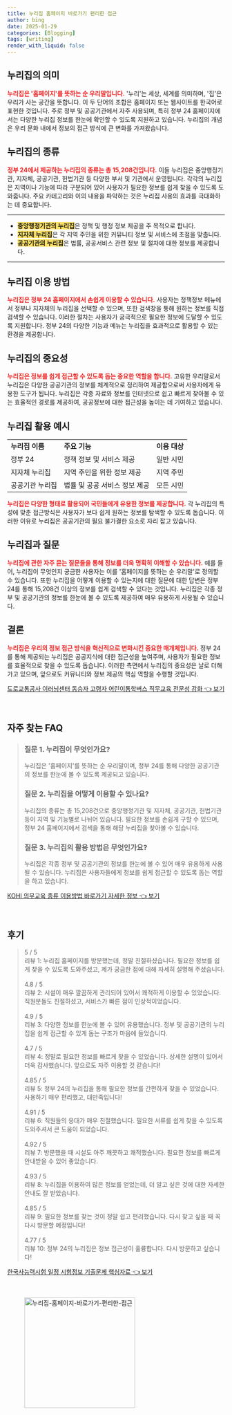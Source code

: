 ```yaml
---
title: 누리집 홈페이지 바로가기 편리한 접근
author: bing
date: 2025-01-29
categories: [Blogging]
tags: [writing]
render_with_liquid: false
---
```



<h2 id='누리집의 의미'>누리집의 의미</h2>

<p><b><span style="color: #ee2323;">누리집은 '홈페이지'를 뜻하는 순 우리말입니다.</span></b> '누리'는 세상, 세계를 의미하며, '집'은 우리가 사는 공간을 뜻합니다. 이 두 단어의 조합은 홈페이지 또는 웹사이트를 한국어로 표현한 것입니다. 주로 정부 및 공공기관에서 자주 사용되며, 특히 정부 24 홈페이지에서는 다양한 누리집 정보를 한눈에 확인할 수 있도록 지원하고 있습니다. 누리집의 개념은 우리 문화 내에서 정보의 접근 방식에 큰 변화를 가져왔습니다.</p>

<h2 id='누리집의 종류'>누리집의 종류</h2>

<p><b><span style="color: #ee2323;">정부 24에서 제공하는 누리집의 종류는 총 15,208건입니다.</span></b> 이들 누리집은 중앙행정기관, 지자체, 공공기관, 헌법기관 등 다양한 부서 및 기관에서 운영됩니다. 각각의 누리집은 지역이나 기능에 따라 구분되어 있어 사용자가 필요한 정보를 쉽게 찾을 수 있도록 도와줍니다. 주요 카테고리와 이의 내용을 파악하는 것은 누리집 사용의 효과를 극대화하는 데 중요합니다.</p>

<hr />

<ul>
    <li><b><span style="background-color: #ffe066;">중앙행정기관의 누리집</span></b>은 정책 및 행정 정보 제공을 주 목적으로 합니다.</li>
    <li><b><span style="background-color: #ffe066;">지자체 누리집</span></b>은 각 지역 주민을 위한 커뮤니티 정보 및 서비스에 초점을 맞춥니다.</li>
    <li><b><span style="background-color: #ffe066;">공공기관의 누리집</span></b>은 법률, 공공서비스 관련 정보 및 절차에 대한 정보를 제공합니다.</li>
</ul>

<hr />

<h2 id='누리집 이용 방법'>누리집 이용 방법</h2>

<p><b><span style="color: #ee2323;">누리집은 정부 24 홈페이지에서 손쉽게 이용할 수 있습니다.</span></b> 사용자는 정책정보 메뉴에서 정부나 지자체의 누리집을 선택할 수 있으며, 또한 검색창을 통해 원하는 정보를 직접 검색할 수 있습니다. 이러한 절차는 사용자가 궁극적으로 필요한 정보에 도달할 수 있도록 지원합니다. 정부 24의 다양한 기능과 메뉴는 누리집을 효과적으로 활용할 수 있는 환경을 제공합니다.</p>

<h2 id='누리집의 중요성'>누리집의 중요성</h2>

<p><b><span style="color: #ee2323;">누리집은 정보를 쉽게 접근할 수 있도록 돕는 중요한 역할을 합니다.</span></b> 고유한 우리말로서 누리집은 다양한 공공기관의 정보를 체계적으로 정리하여 제공함으로써 사용자에게 유용한 도구가 됩니다. 누리집은 각종 자료와 정보를 인터넷으로 쉽고 빠르게 찾아볼 수 있는 효율적인 경로를 제공하여, 공공정보에 대한 접근성을 높이는 데 기여하고 있습니다.</p>

<h2 id='누리집 활용 예시'>누리집 활용 예시</h2>

<table>
    <tr>
        <td><b>누리집 이름</b></td>
        <td><b>주요 기능</b></td>
        <td><b>이용 대상</b></td>
    </tr>
    <tr>
        <td>정부 24</td>
        <td>정책 정보 및 서비스 제공</td>
        <td>일반 시민</td>
    </tr>
    <tr>
        <td>지자체 누리집</td>
        <td>지역 주민을 위한 정보 제공</td>
        <td>지역 주민</td>
    </tr>
    <tr>
        <td>공공기관 누리집</td>
        <td>법률 및 공공 서비스 정보 제공</td>
        <td>모든 시민</td>
    </tr>
</table>

<p><b><span style="color: #ee2323;">누리집은 다양한 형태로 활용되어 국민들에게 유용한 정보를 제공합니다.</span></b> 각 누리집의 특성에 맞춘 접근방식은 사용자가 보다 쉽게 원하는 정보를 탐색할 수 있도록 돕습니다. 이러한 이유로 누리집은 공공기관의 필요 불가결한 요소로 자리 잡고 있습니다.</p>

<h2 id='누리집과 질문'>누리집과 질문</h2>

<p><b><span style="color: #ee2323;">누리집에 관한 자주 묻는 질문들을 통해 정보를 더욱 명확히 이해할 수 있습니다.</span></b> 예를 들어, 누리집이 무엇인지 궁금한 사용자는 이를 '홈페이지를 뜻하는 순 우리말'로 정의할 수 있습니다. 또한 누리집을 어떻게 이용할 수 있는지에 대한 질문에 대한 답변은 정부 24를 통해 15,208건 이상의 정보를 쉽게 검색할 수 있다는 것입니다. 누리집은 각종 정부 및 공공기관의 정보를 한눈에 볼 수 있도록 제공하여 매우 유용하게 사용될 수 있습니다.</p>

<h2 id='결론'>결론</h2>

<p><b><span style="color: #ee2323;">누리집은 우리의 정보 접근 방식을 혁신적으로 변화시킨 중요한 매개체입니다.</span></b> 정부 24를 통해 제공되는 누리집은 공공지식에 대한 접근성을 높여주며, 사용자가 필요한 정보를 효율적으로 찾을 수 있도록 돕습니다. 이러한 측면에서 누리집의 중요성은 날로 더해가고 있으며, 앞으로도 커뮤니티와 정보 제공의 핵심 역할을 수행할 것입니다.</p>


<p><a class="click-button" title="도로교통공사 이러닝센터 동승자 고령자 어린이통학버스 직무교육 전문성 강화" href="https://yellowplanner.github.io/posts/%EB%8F%84%EB%A1%9C%EA%B5%90%ED%86%B5%EA%B3%B5%EC%82%AC-%EC%9D%B4%EB%9F%AC%EB%8B%9D%EC%84%BC%ED%84%B0-%EB%8F%99%EC%8A%B9%EC%9E%90-%EA%B3%A0%EB%A0%B9%EC%9E%90-%EC%96%B4%EB%A6%B0%EC%9D%B4%ED%86%B5%ED%95%99%EB%B2%84%EC%8A%A4-%EC%A7%81%EB%AC%B4%EA%B5%90%EC%9C%A1-%EC%A0%84%EB%AC%B8%EC%84%B1-%EA%B0%95%ED%99%94/" rel="dofollow">도로교통공사 이러닝센터 동승자 고령자 어린이통학버스 직무교육 전문성 강화 👈 보기</a></p><br>
<h2 id='자주_찾는_FAQ'>자주 찾는 FAQ</h2>
<div itemscope="" itemtype="https://schema.org/FAQPage"> 
<blockquote> 
<div itemscope="" itemprop="mainEntity" itemtype="https://schema.org/Question"> 
<h3 itemprop="name">질문 1. 누리집이 무엇인가요?</h3> 
<div itemscope="" itemprop="acceptedAnswer" itemtype="https://schema.org/Answer"> 
<span itemprop="text"> 
<p>누리집은 '홈페이지'를 뜻하는 순 우리말이며, 정부 24를 통해 다양한 공공기관의 정보를 한눈에 볼 수 있도록 제공되고 있습니다.</p> 
</span> 
</div> 
</div> 

<div itemscope="" itemprop="mainEntity" itemtype="https://schema.org/Question"> 
<h3 itemprop="name">질문 2. 누리집을 어떻게 이용할 수 있나요?</h3> 
<div itemscope="" itemprop="acceptedAnswer" itemtype="https://schema.org/Answer"> 
<span itemprop="text"> 
<p>누리집의 종류는 총 15,208건으로 중앙행정기관 및 지자체, 공공기관, 헌법기관 등이 지역 및 기능별로 나뉘어 있습니다. 필요한 정보를 손쉽게 구할 수 있으며, 정부 24 홈페이지에서 검색을 통해 해당 누리집을 찾아볼 수 있습니다.</p> 
</span> 
</div> 
</div> 

<div itemscope="" itemprop="mainEntity" itemtype="https://schema.org/Question"> 
<h3 itemprop="name">질문 3. 누리집의 활용 방법은 무엇인가요?</h3> 
<div itemscope="" itemprop="acceptedAnswer" itemtype="https://schema.org/Answer"> 
<span itemprop="text"> 
<p>누리집은 각종 정부 및 공공기관의 정보를 한눈에 볼 수 있어 매우 유용하게 사용될 수 있습니다. 누리집은 사용자들에게 정보를 쉽게 접근할 수 있도록 돕는 역할을 하고 있습니다.</p> 
</span> 
</div> 
</div> 
</blockquote> 
</div>
<p><a class="click-button" title="KOHI 의무교육 종류 이용방법 바로가기 자세한 정보" href="https://yellowplanner.github.io/posts/KOHI-%EC%9D%98%EB%AC%B4%EA%B5%90%EC%9C%A1-%EC%A2%85%EB%A5%98-%EC%9D%B4%EC%9A%A9%EB%B0%A9%EB%B2%95-%EB%B0%94%EB%A1%9C%EA%B0%80%EA%B8%B0-%EC%9E%90%EC%84%B8%ED%95%9C-%EC%A0%95%EB%B3%B4/" rel="dofollow">KOHI 의무교육 종류 이용방법 바로가기 자세한 정보 👈 보기</a></p><br>
<h2 id='후기'>후기</h2>
<div itemscope itemtype="https://schema.org/Product">
  <blockquote>
  <div itemprop="review" itemscope itemtype="https://schema.org/Review">
      <div itemprop="reviewRating" itemscope itemtype="https://schema.org/Rating"> <span itemprop="ratingValue">5</span> / <span itemprop="bestRating">5</span> </div>
      <span itemprop="reviewBody">리뷰 1: 누리집 홈페이지를 방문했는데, 정말 친절하셨습니다. 필요한 정보를 쉽게 찾을 수 있도록 도와주셨고, 제가 궁금한 점에 대해 자세히 설명해 주셨습니다.</span>
  </div>
  <br>
  <div itemprop="review" itemscope itemtype="https://schema.org/Review">
      <div itemprop="reviewRating" itemscope itemtype="https://schema.org/Rating"> <span itemprop="ratingValue">4.8</span> / <span itemprop="bestRating">5</span> </div>
      <span itemprop="reviewBody">리뷰 2: 시설이 매우 깔끔하게 관리되어 있어서 쾌적하게 이용할 수 있었습니다. 직원분들도 친절하셨고, 서비스가 빠른 점이 인상적이었습니다.</span>
  </div>
  <br>
  <div itemprop="review" itemscope itemtype="https://schema.org/Review">
      <div itemprop="reviewRating" itemscope itemtype="https://schema.org/Rating"> <span itemprop="ratingValue">4.9</span> / <span itemprop="bestRating">5</span> </div>
      <span itemprop="reviewBody">리뷰 3: 다양한 정보를 한눈에 볼 수 있어 유용했습니다. 정부 및 공공기관의 누리집을 쉽게 접근할 수 있게 돕는 구조가 마음에 들었습니다.</span>
  </div>
  <br>
  <div itemprop="review" itemscope itemtype="https://schema.org/Review">
      <div itemprop="reviewRating" itemscope itemtype="https://schema.org/Rating"> <span itemprop="ratingValue">4.7</span> / <span itemprop="bestRating">5</span> </div>
      <span itemprop="reviewBody">리뷰 4: 정말로 필요한 정보를 빠르게 찾을 수 있었습니다. 상세한 설명이 있어서 더욱 감사했습니다. 앞으로도 자주 이용할 것 같습니다!</span>
  </div>
  <br>
  <div itemprop="review" itemscope itemtype="https://schema.org/Review">
      <div itemprop="reviewRating" itemscope itemtype="https://schema.org/Rating"> <span itemprop="ratingValue">4.85</span> / <span itemprop="bestRating">5</span> </div>
      <span itemprop="reviewBody">리뷰 5: 정부 24의 누리집을 통해 필요한 정보를 간편하게 찾을 수 있었습니다. 사용하기 매우 편리했고, 대만족입니다!</span>
  </div>
  <br>
  <div itemprop="review" itemscope itemtype="https://schema.org/Review">
      <div itemprop="reviewRating" itemscope itemtype="https://schema.org/Rating"> <span itemprop="ratingValue">4.91</span> / <span itemprop="bestRating">5</span> </div>
      <span itemprop="reviewBody">리뷰 6: 직원들의 응대가 매우 친절했습니다. 필요한 서류를 쉽게 찾을 수 있도록 도와주셔서 큰 도움이 되었습니다.</span>
  </div>
  <br>
  <div itemprop="review" itemscope itemtype="https://schema.org/Review">
      <div itemprop="reviewRating" itemscope itemtype="https://schema.org/Rating"> <span itemprop="ratingValue">4.92</span> / <span itemprop="bestRating">5</span> </div>
      <span itemprop="reviewBody">리뷰 7: 방문했을 때 시설도 아주 깨끗하고 쾌적했습니다. 필요한 정보를 빠르게 안내받을 수 있어 좋았습니다.</span>
  </div>
  <br>
  <div itemprop="review" itemscope itemtype="https://schema.org/Review">
      <div itemprop="reviewRating" itemscope itemtype="https://schema.org/Rating"> <span itemprop="ratingValue">4.93</span> / <span itemprop="bestRating">5</span> </div>
      <span itemprop="reviewBody">리뷰 8: 누리집을 이용하여 많은 정보를 얻었는데, 더 알고 싶은 것에 대한 자세한 안내도 잘 받았습니다.</span>
  </div>
  <br>
  <div itemprop="review" itemscope itemtype="https://schema.org/Review">
      <div itemprop="reviewRating" itemscope itemtype="https://schema.org/Rating"> <span itemprop="ratingValue">4.85</span> / <span itemprop="bestRating">5</span> </div>
      <span itemprop="reviewBody">리뷰 9: 필요한 정보를 찾는 것이 정말 쉽고 편리했습니다. 다시 찾고 싶을 때 꼭 다시 방문할 예정입니다!</span>
  </div>
  <br>
  <div itemprop="review" itemscope itemtype="https://schema.org/Review">
      <div itemprop="reviewRating" itemscope itemtype="https://schema.org/Rating"> <span itemprop="ratingValue">4.77</span> / <span itemprop="bestRating">5</span> </div>
      <span itemprop="reviewBody">리뷰 10: 정부 24의 누리집은 정보 접근성이 훌륭합니다. 다시 방문하고 싶습니다!</span>
  </div>
  </blockquote>
</div>
<p><a class="click-button" title="한국사능력시험 일정 시험정보 기출문제 핵심자료" href="https://yellowplanner.github.io/posts/%ED%95%9C%EA%B5%AD%EC%82%AC%EB%8A%A5%EB%A0%A5%EC%8B%9C%ED%97%98-%EC%9D%BC%EC%A0%95-%EC%8B%9C%ED%97%98%EC%A0%95%EB%B3%B4-%EA%B8%B0%EC%B6%9C%EB%AC%B8%EC%A0%9C-%ED%95%B5%EC%8B%AC%EC%9E%90%EB%A3%8C/" rel="dofollow">한국사능력시험 일정 시험정보 기출문제 핵심자료 👈 보기</a></p><br>
<figure class="image"><img src="https://yellowplanner.github.io/assets/img/thumbnail/누리집-홈페이지-바로가기-편리한-접근.webp" alt="누리집-홈페이지-바로가기-편리한-접근" width="256" height="256"></figure>